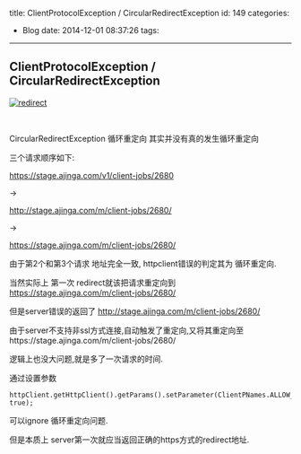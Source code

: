 title: ClientProtocolException / CircularRedirectException
id: 149
categories:
  - Blog
date: 2014-12-01 08:37:26
tags:
---

## ClientProtocolException / CircularRedirectException

[![redirect](http://dk-exp.com/wp-content/uploads/2014/12/redirect-1024x576.png)](http://dk-exp.com/wp-content/uploads/2014/12/redirect.png)

&nbsp;

CircularRedirectException 循环重定向
其实并没有真的发生循环重定向

三个请求顺序如下:

https://stage.ajinga.com/v1/client-jobs/2680

-&gt;

http://stage.ajinga.com/m/client-jobs/2680/

-&gt;

https://stage.ajinga.com/m/client-jobs/2680/

由于第2个和第3个请求 地址完全一致,
httpclient错误的判定其为 循环重定向.

当然实际上 第一次 redirect就该把请求重定向到 https://stage.ajinga.com/m/client-jobs/2680/

但是server错误的返回了
http://stage.ajinga.com/m/client-jobs/2680/

由于server不支持非ssl方式连接,自动触发了重定向,又将其重定向至https://stage.ajinga.com/m/client-jobs/2680/

逻辑上也没大问题,就是多了一次请求的时间.

通过设置参数

    httpClient.getHttpClient().getParams().setParameter(ClientPNames.ALLOW_CIRCULAR_REDIRECTS, true);

可以ignore 循环重定向问题.

但是本质上 server第一次就应当返回正确的https方式的redirect地址.